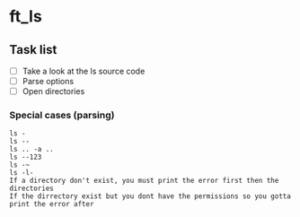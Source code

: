 # ft_ls

## Task list
-	[ ] Take a look at the ls source code 
-	[ ] Parse options
-	[ ] Open directories

### Special cases (parsing)

	ls -
	ls --
	ls .. -a ..
	ls --123
	ls -~
	ls -l-
	If a directory don't exist, you must print the error first then the directories
	If the dirrectory exist but you dont have the permissions so you gotta print the error after


